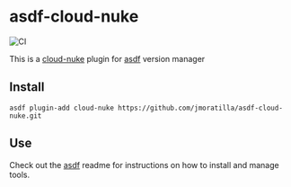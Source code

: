 # asdf-cloud-nuke

![CI](https://github.com/jmoratilla/asdf-cloud-nuke/workflows/CI/badge.svg?branch=main)


This is a [cloud-nuke](https://github.com/gruntwork-io/cloud-nuke) plugin for [asdf](https://github.com/asdf-vm/asdf) version manager

## Install

```
asdf plugin-add cloud-nuke https://github.com/jmoratilla/asdf-cloud-nuke.git
```

## Use

Check out the [asdf](https://github.com/asdf-vm/asdf) readme for instructions on how to install and manage tools.
